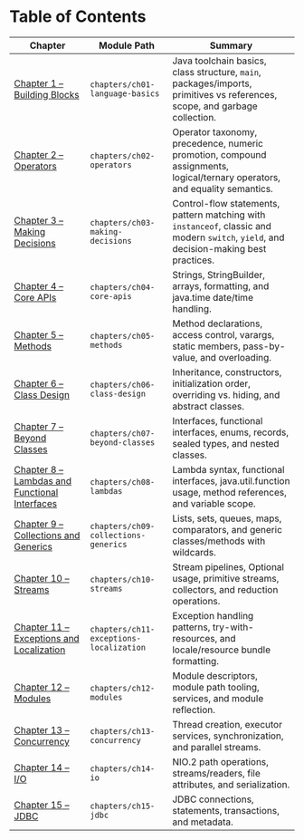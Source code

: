 # Table of Contents

| Chapter | Module Path | Summary |
| --- | --- | --- |
| [Chapter 1 – Building Blocks](chapters/ch01-language-basics/README.md) | `chapters/ch01-language-basics` | Java toolchain basics, class structure, `main`, packages/imports, primitives vs references, scope, and garbage collection. |
| [Chapter 2 – Operators](chapters/ch02-operators/README.md) | `chapters/ch02-operators` | Operator taxonomy, precedence, numeric promotion, compound assignments, logical/ternary operators, and equality semantics. |
| [Chapter 3 – Making Decisions](chapters/ch03-making-decisions/README.md) | `chapters/ch03-making-decisions` | Control-flow statements, pattern matching with `instanceof`, classic and modern `switch`, `yield`, and decision-making best practices. |
| [Chapter 4 – Core APIs](chapters/ch04-core-apis/README.md) | `chapters/ch04-core-apis` | Strings, StringBuilder, arrays, formatting, and java.time date/time handling. |
| [Chapter 5 – Methods](chapters/ch05-methods/README.md) | `chapters/ch05-methods` | Method declarations, access control, varargs, static members, pass-by-value, and overloading. |
| [Chapter 6 – Class Design](chapters/ch06-class-design/README.md) | `chapters/ch06-class-design` | Inheritance, constructors, initialization order, overriding vs. hiding, and abstract classes. |
| [Chapter 7 – Beyond Classes](chapters/ch07-beyond-classes/README.md) | `chapters/ch07-beyond-classes` | Interfaces, functional interfaces, enums, records, sealed types, and nested classes. |
| [Chapter 8 – Lambdas and Functional Interfaces](chapters/ch08-lambdas/README.md) | `chapters/ch08-lambdas` | Lambda syntax, functional interfaces, java.util.function usage, method references, and variable scope. |
| [Chapter 9 – Collections and Generics](chapters/ch09-collections-generics/README.md) | `chapters/ch09-collections-generics` | Lists, sets, queues, maps, comparators, and generic classes/methods with wildcards. |
| [Chapter 10 – Streams](chapters/ch10-streams/README.md) | `chapters/ch10-streams` | Stream pipelines, Optional usage, primitive streams, collectors, and reduction operations. |
| [Chapter 11 – Exceptions and Localization](chapters/ch11-exceptions-localization/README.md) | `chapters/ch11-exceptions-localization` | Exception handling patterns, try-with-resources, and locale/resource bundle formatting. |
| [Chapter 12 – Modules](chapters/ch12-modules/README.md) | `chapters/ch12-modules` | Module descriptors, module path tooling, services, and module reflection. |
| [Chapter 13 – Concurrency](chapters/ch13-concurrency/README.md) | `chapters/ch13-concurrency` | Thread creation, executor services, synchronization, and parallel streams. |
| [Chapter 14 – I/O](chapters/ch14-io/README.md) | `chapters/ch14-io` | NIO.2 path operations, streams/readers, file attributes, and serialization. |
| [Chapter 15 – JDBC](chapters/ch15-jdbc/README.md) | `chapters/ch15-jdbc` | JDBC connections, statements, transactions, and metadata. |
